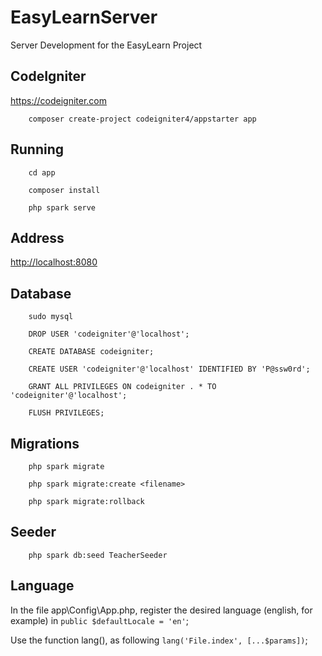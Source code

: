 # EasyLearnServer

Server Development for the EasyLearn Project

## CodeIgniter

<https://codeigniter.com>

```
    composer create-project codeigniter4/appstarter app
```

## Running

```
    cd app

    composer install
    
    php spark serve
```

## Address

<http://localhost:8080>

## Database

```
    sudo mysql

    DROP USER 'codeigniter'@'localhost';

    CREATE DATABASE codeigniter;

    CREATE USER 'codeigniter'@'localhost' IDENTIFIED BY 'P@ssw0rd';

    GRANT ALL PRIVILEGES ON codeigniter . * TO 'codeigniter'@'localhost';

    FLUSH PRIVILEGES;
```

## Migrations

```
    php spark migrate
    
    php spark migrate:create <filename>

    php spark migrate:rollback
```

## Seeder

```
    php spark db:seed TeacherSeeder
```

## Language

In the file app\Config\App.php, register the desired language (english, for example) in `public $defaultLocale = 'en'`;

Use the function lang(), as following `lang('File.index', [...$params])`;